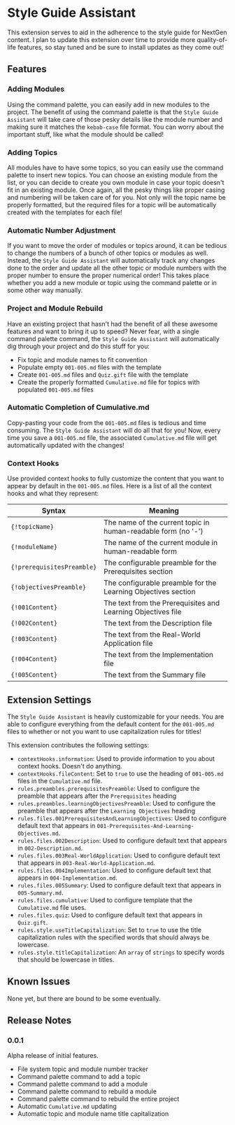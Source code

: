 # Style Guide Assistant

This extension serves to aid in the adherence to the style guide for NextGen content. I plan to update this extension over time to provide more quality-of-life features, so stay tuned and be sure to install updates as they come out!

## Features

### Adding Modules

Using the command palette, you can easily add in new modules to the project. The benefit of using the command palette is that the `Style Guide Assistant` will take care of those pesky details like the module number and making sure it matches the `kebab-case` file format. You can worry about the important stuff, like what the module should be called!

### Adding Topics

All modules have to have some topics, so you can easily use the command palette to insert new topics. You can choose an existing module from the list, or you can decide to create you own module in case your topic doesn't fit in an existing module. Once again, all the pesky things like proper casing and numbering will be taken care of for you. Not only will the topic name be properly formatted, but the required files for a topic will be automatically created with the templates for each file!

### Automatic Number Adjustment

If you want to move the order of modules or topics around, it can be tedious to change the numbers of a bunch of other topics or modules as well. Instead, the `Style Guide Assistant` will automatically track any changes done to the order and update all the other topic or module numbers with the proper number to ensure the proper numerical order! This takes place whether you add a new module or topic using the command palette or in some other way manually.

### Project and Module Rebuild

Have an existing project that hasn't had the benefit of all these awesome features and want to bring it up to speed? Never fear, with a single command palette command, the `Style Guide Assistant` will automatically dig through your project and do this stuff for you:

- Fix topic and module names to fit convention
- Populate empty `001-005.md` files with the template
- Create `001-005.md` files and `Quiz.gift` file with the template
- Create the properly formatted `Cumulative.md` file for topics with populated `001-005.md` files

### Automatic Completion of Cumulative.md

Copy-pasting your code from the `001-005.md` files is tedious and time consuming. The `Style Guide Assistant` will do all that for you! Now, every time you save a `001-005.md` file, the associated `Cumulative.md` file will get automatically updated with the changes!

### Context Hooks

Use provided context hooks to fully customize the content that you want to appear by default in the `001-005.md` files. Here is a list of all the context hooks and what they represent:

|Syntax                    |Meaning                                                      |
| ------------------------ | ----------------------------------------------------------- |
|`{!topicName}`            |The name of the current topic in human-readable form (no '-')|
|`{!moduleName}`           |The name of the current module in human-readable form        |
|`{!prerequisitesPreamble}`|The configurable preamble for the Prerequisites section      |
|`{!objectivesPreamble}`   |The configurable preamble for the Learning Objectives section|
|`{!001Content}`           |The text from the Prerequisites and Learning Objectives file |
|`{!002Content}`           |The text from the Description file                           |
|`{!003Content}`           |The text from the Real-World Application file                |
|`{!004Content}`           |The text from the Implementation file                        |
|`{!005Content}`           |The text from the Summary file                               |
						

## Extension Settings

The `Style Guide Assistant` is heavily customizable for your needs. You are able to configure everything from the default content for the `001-005.md` files to whether or not you want to use capitalization rules for titles!

This extension contributes the following settings:

- `contextHooks.information`: Used to provide information to you about context hooks. Doesn't do anything.
- `contextHooks.fileContent`: Set to `true` to use the heading of `001-005.md` files in the `Cumulative.md` file.
- `rules.preambles.prerequisitesPreamble`: Used to configure the preamble that appears after the `Prerequisites` heading
- `rules.preambles.learningObjectivesPreamble`: Used to configure the preamble that appears after the `Learning Objectives` heading
- `rules.files.001PrerequisitesAndLearningObjectives`: Used to configure default text that appears in `001-Prerequisites-And-Learning-Objectives.md`.
- `rules.files.002Description`: Used to configure default text that appears in `002-Description.md`.
- `rules.files.003Real-WorldApplication`: Used to configure default text that appears in `003-Real-World-Application.md`.
- `rules.files.004Implementation`: Used to configure default text that appears in `004-Implementation.md`.
- `rules.files.005Summary`: Used to configure default text that appears in `005-Summary.md`.
- `rules.files.cumulative`: Used to configure template that the `Cumulative.md` file uses.
- `rules.files.quiz`: Used to configure default text that appears in `Quiz.gift`.
- `rules.style.useTitleCapitalization`: Set to `true` to use the title capitalization rules with the specified words that should always be lowercase.
- `rules.style.titleCapitalization`: An `array` of `strings` to specify words that should be lowercase in titles.


## Known Issues

None yet, but there are bound to be some eventually.

## Release Notes

### 0.0.1

Alpha release of initial features.

- File system topic and module number tracker
- Command palette command to add a topic
- Command palette command to add a module
- Command palette command to rebuild a module
- Command palette command to rebuild the entire project
- Automatic `Cumulative.md` updating
- Automatic topic and module name title capitalization